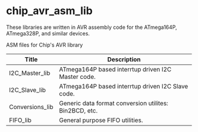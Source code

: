 chip_avr_asm_lib
================
These libraries are written in AVR assembly code for the ATmega164P, ATmega328P, and similar devices.  

ASM files for Chip's AVR library  

| Title                | Description
| ------------------- | --------------------------------------------------------  
| I2C_Master_lib | ATmega164P based interrtup driven I2C Master code.  
| I2C_Slave_lib | ATmega164P based interrtup driven I2C Slave code.  
| Conversions_lib | Generic data format conversion utilites: Bin2BCD, etc.  
| FIFO_lib | General purpose FIFO utilities.
